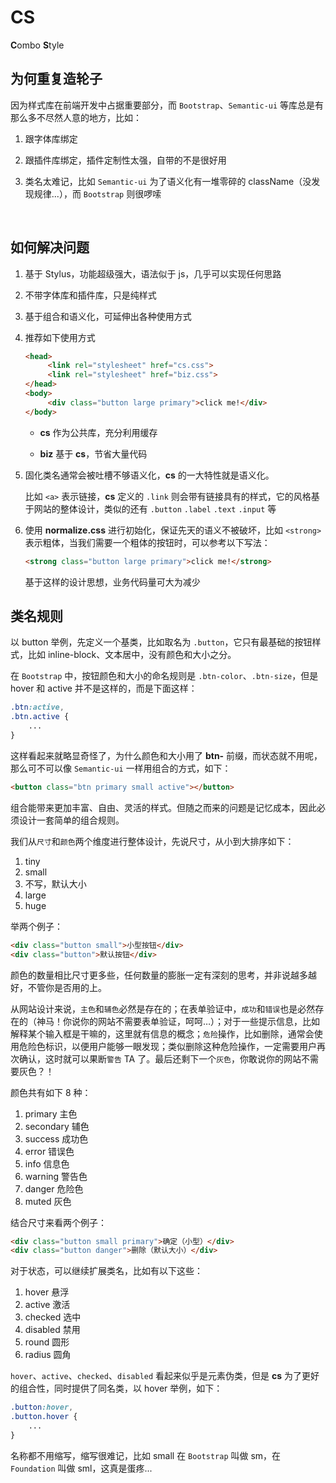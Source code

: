 # CS

**C**ombo **S**tyle


## 为何重复造轮子

因为样式库在前端开发中占据重要部分，而 `Bootstrap`、`Semantic-ui` 等库总是有那么多不尽然人意的地方，比如：

1. 跟字体库绑定

2. 跟插件库绑定，插件定制性太强，自带的不是很好用

3. 类名太难记，比如 `Semantic-ui` 为了语义化有一堆零碎的 className（没发现规律...），而 `Bootstrap` 则很啰嗦

   ​

## 如何解决问题

1. 基于 Stylus，功能超级强大，语法似于 js，几乎可以实现任何思路
2. 不带字体库和插件库，只是纯样式
3. 基于组合和语义化，可延伸出各种使用方式
4. 推荐如下使用方式

   ``` html
   <head>
        <link rel="stylesheet" href="cs.css">
        <link rel="stylesheet" href="biz.css">
   </head>
   <body>
        <div class="button large primary">click me!</div>
   </body>
   ```

   * **cs** 作为公共库，充分利用缓存


   * **biz** 基于 **cs**，节省大量代码

5. 固化类名通常会被吐槽不够语义化，**cs** 的一大特性就是语义化。

   比如 `<a>` 表示链接，**cs** 定义的 `.link` 则会带有链接具有的样式，它的风格基于网站的整体设计，类似的还有 `.button` `.label` `.text` `.input` 等

6. 使用 **normalize.css** 进行初始化，保证先天的语义不被破坏，比如 `<strong>` 表示粗体，当我们需要一个粗体的按钮时，可以参考以下写法：

   ``` html
   <strong class="button large primary">click me!</strong>
   ```

   基于这样的设计思想，业务代码量可大为减少



## 类名规则

以 button 举例，先定义一个基类，比如取名为 `.button`，它只有最基础的按钮样式，比如 inline-block、文本居中，没有颜色和大小之分。

在 `Bootstrap` 中，按钮颜色和大小的命名规则是 `.btn-color`、`.btn-size`，但是 hover 和 active 并不是这样的，而是下面这样：

``` css
.btn:active,
.btn.active {
    ...
}
```

这样看起来就略显奇怪了，为什么颜色和大小用了 **btn-** 前缀，而状态就不用呢，那么可不可以像 `Semantic-ui` 一样用组合的方式，如下：

``` html
<button class="btn primary small active"></button>
```

组合能带来更加丰富、自由、灵活的样式。但随之而来的问题是记忆成本，因此必须设计一套简单的组合规则。

我们从`尺寸`和`颜色`两个维度进行整体设计，先说尺寸，从小到大排序如下：

1. tiny
2. small
3. 不写，默认大小
4. large
5. huge



举两个例子：

``` html
<div class="button small">小型按钮</div>
<div class="button">默认按钮</div>
```



颜色的数量相比尺寸更多些，任何数量的膨胀一定有深刻的思考，并非说越多越好，不管你是否用的上。



从网站设计来说，`主色`和`辅色`必然是存在的；在表单验证中，`成功`和`错误`也是必然存在的（神马！你说你的网站不需要表单验证，呵呵…）；对于一些提示信息，比如解释某个输入框是干嘛的，这里就有信息的概念；`危险`操作，比如删除，通常会使用危险色标识，以便用户能够一眼发现；类似删除这种危险操作，一定需要用户再次确认，这时就可以果断`警告` TA 了。最后还剩下一个`灰色`，你敢说你的网站不需要灰色？！



颜色共有如下 8 种：

1. primary 主色
2. secondary 辅色
3. success 成功色
4. error 错误色
5. info 信息色
6. warning 警告色
7. danger 危险色
8. muted 灰色


结合尺寸来看两个例子：

``` html
<div class="button small primary">确定（小型）</div>
<div class="button danger">删除（默认大小）</div>
```



对于状态，可以继续扩展类名，比如有以下这些：

1. hover 悬浮
2. active 激活
3. checked 选中
4. disabled 禁用
5. round 圆形
6. radius 圆角



`hover`、`active`、`checked`、`disabled` 看起来似乎是元素伪类，但是 **cs** 为了更好的组合性，同时提供了同名类，以 hover 举例，如下：

``` css
.button:hover,
.button.hover {
    ...
}
```


名称都不用缩写，缩写很难记，比如 small 在 `Bootstrap` 叫做 sm，在 `Foundation` 叫做 sml，这真是蛋疼...

